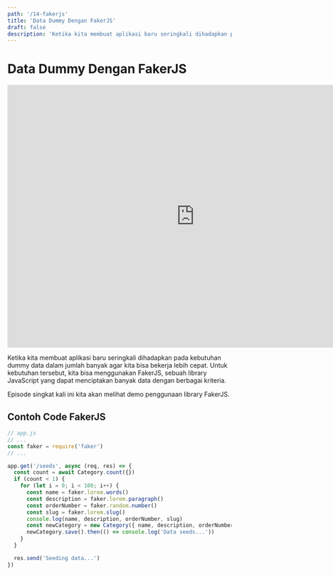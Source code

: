 ```yaml
---
path: '/14-fakerjs'
title: 'Data Dummy Dengan FakerJS'
draft: false
description: 'Ketika kita membuat aplikasi baru seringkali dihadapkan pada kebutuhan dummy data dalam jumlah banyak agar kita bisa bekerja lebih cepat. Untuk kebutuhan tersebut, kita bisa menggunakan FakerJS, sebuah library JavaScript yang dapat menciptakan banyak data dengan berbagai kriteria. Episode kali ini kita akan melihat demo penggunaan library FakerJS.'
---
```


# Data Dummy Dengan FakerJS

<iframe width="840" height="590" src="https://www.youtube.com/embed/xcqNN5xDJfs?rel=0" frameborder="0" allowfullscreen></iframe>

Ketika kita membuat aplikasi baru seringkali dihadapkan pada kebutuhan dummy data dalam jumlah banyak agar kita bisa bekerja lebih cepat. Untuk kebutuhan tersebut, kita bisa menggunakan FakerJS, sebuah library JavaScript yang dapat menciptakan banyak data dengan berbagai kriteria.

Episode singkat kali ini kita akan melihat demo penggunaan library FakerJS.


## Contoh Code FakerJS

```javascript
// app.js
// ...
const faker = require('faker')
// ...

app.get('/seeds', async (req, res) => {
  const count = await Category.count({})
  if (count < 1) {
    for (let i = 0; i < 100; i++) {
      const name = faker.lorem.words()
      const description = faker.lorem.paragraph()
      const orderNumber = faker.random.number()
      const slug = faker.lorem.slug()
      console.log(name, description, orderNumber, slug)
      const newCategory = new Category({ name, description, orderNumber, slug })
      newCategory.save().then(() => console.log('Data seeds...'))
    }
  }

  res.send('Seeding data...')
})
```


